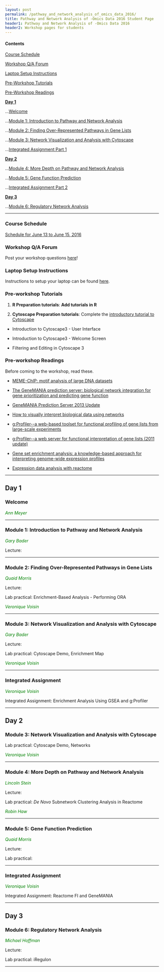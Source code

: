 ```yaml
---
layout: post
permalink: /pathway_and_network_analysis_of_omics_data_2016/
title: Pathway and Network Analysis of -Omics Data 2016 Student Page
header1: Pathway and Network Analysis of -Omics Data 2016
header2: Workshop pages for students
---
```


#### Contents
[Course Schedule](#course_schedule)

[Workshop Q/A Forum](#q_a_forum)

[Laptop Setup Instructions](#laptop_setup)

[Pre-Workshop Tutorials](#pre_tutorials)

[Pre-Workshop Readings](#pre_readings)


**[Day 1](#day_1)**


  ...[Welcome](#welcome)
  
  ...[Module 1: Introduction to Pathway and Network Analysis](#module_1)
  
  ...[Module 2: Finding Over-Represented Pathways in Gene Lists](#module_2)
  
  ...[Module 3: Network Visualization and Analysis with Cytoscape ](#module_3)

  ...[Integrated Assignment Part 1](#assignment1)
  
  
**[Day 2](#day_2)**


  ...[Module 4: More Depth on Pathway and Network Analysis](#module_4)
  
  ...[Module 5: Gene Function Prediction](#module_5)
  
  ...[Integrated Assignment Part 2](#assignment2)
    
  
**[Day 3](#day_3)**

  
  ...[Module 6: Regulatory Network Analysis](#module_6)

  

***

###  Course Schedule  <a id="course_schedule"></a>

  <a href="http://bioinformatics-ca.github.io/2016_workshops/pathways/Pathways_2016_Schedule_v1.pdf">Schedule for June 13 to June 15, 2016</a>


###  Workshop Q/A Forum <a id="q_a_forum"></a>

  Post your workshop questions <a href="http://todaysmeet.com/Pathways2016">here</a>!


###  Laptop Setup Instructions <a id="laptop_setup"></a>

  Instructions to setup your laptop can be found <a href="http://bioinformatics-ca.github.io/2016_workshops/ht-seq/laptop_setup_instructions.pdf">here</a>.


###  Pre-workshop Tutorials <a id="pre_tutorials"></a>

  1) **R Preparation tutorials**: **Add tutorials in R**

2) **Cytoscape Preparation tutorials**: Complete the [introductory tutorial to Cytoscape](http://opentutorials.cgl.ucsf.edu/index.php/Portal:Cytoscape3)

* Introduction to Cytoscape3 - User Interface

* Introduction to Cytoscape3 - Welcome Screen

* Filtering and Editing in Cytoscape 3


###  Pre-workshop Readings <a id="pre_readings"></a>

  Before coming to the workshop, read these.
  
  * [MEME-ChIP: motif analysis of large DNA datasets](http://www.ncbi.nlm.nih.gov/pubmed/21486936)
  
  * [The GeneMANIA prediction server: biological network integration for gene prioritization and predicting gene function](http://www.ncbi.nlm.nih.gov/pubmed/20576703)
  
  * [GeneMANIA Prediction Server 2013 Update](http://www.ncbi.nlm.nih.gov/pubmed/23794635)
  
  * [How to visually interpret biological data using networks](http://www.ncbi.nlm.nih.gov/pubmed/19816451)
  
  * [g:Profiler--a web-based toolset for functional profiling of gene lists from large-scale experiments](http://www.ncbi.nlm.nih.gov/pubmed/17478515)
  
  * [g:Profiler--a web server for functional interpretation of gene lists (2011 update)](http://www.ncbi.nlm.nih.gov/pubmed/21646343)
  
  * [Gene set enrichment analysis: a knowledge-based approach for interpreting genome-wide expression profiles](http://www.ncbi.nlm.nih.gov/pubmed/16199517)
  
  * [Expression data analysis with reactome](http://www.ncbi.nlm.nih.gov/pubmed/25754994)
  

***

##  Day 1 <a id="day_1"></a>

###  Welcome <a id="welcome"></a>

  *<font color="green">Ann Meyer</font>* 
<br>

***

###  Module 1: Introduction to Pathway and Network Analysis <a id="module_1"></a>

  *<font color="green">Gary Bader</font>*
  
  Lecture:


***

###  Module 2: Finding Over-Represented Pathways in Gene Lists <a id="module_2"></a>

  *<font color="green">Quaid Morris</font>*
  
  Lecture:
  
  Lab practical: Enrichment-Based Analysis - Performing ORA
  
  *<font color="green">Veronique Voisin</font>*


***

###  Module 3: Network Visualization and Analysis with Cytoscape <a id="module_3"></a>

  *<font color="green">Gary Bader</font>*
  
  Lecture:
  
  Lab practical: Cytoscape Demo, Enrichment Map
  
  *<font color="green">Veronique Voisin</font>*


***

### Integrated Assignment <a id="assignment1"></a>

*<font color="green">Veronique Voisin</font>*

Integrated Assignment: Enrichment Analysis Using GSEA and g:Profiler


***

##  Day 2 <a id="day_2"></a>


###  Module 3: Network Visualization and Analysis with Cytoscape

Lab practical: Cytoscape Demo, Networks
  
  *<font color="green">Veronique Voisin</font>*
  
***  

###  Module 4: More Depth on Pathway and Network Analysis <a id="module_4"></a>

  *<font color="green">Lincoln Stein</font>*
  
  Lecture:
  
  Lab practical: *De Novo* Subnetwork Clustering Analysis in Reactome
  
  *<font color="green">Robin Haw</font>*
  

***

###  Module 5: Gene Function Prediction  <a id="module_5"></a>

  *<font color="green">Quaid Morris</font>*
  
  Lecture:
  
  Lab practical:
  

***

### Integrated Assignment <a id="assignment2"></a>

*<font color="green">Veronique Voisin</font>*

Integrated Assignment: Reactome FI and GeneMANIA


***

##  Day 3 <a id="day_3"></a>

###  Module 6: Regulatory Network Analysis  <a id="module_6"></a>

  *<font color="green">Michael Hoffman</font>*
  
  Lecture:
  
  Lab practical: iRegulon
  

***
